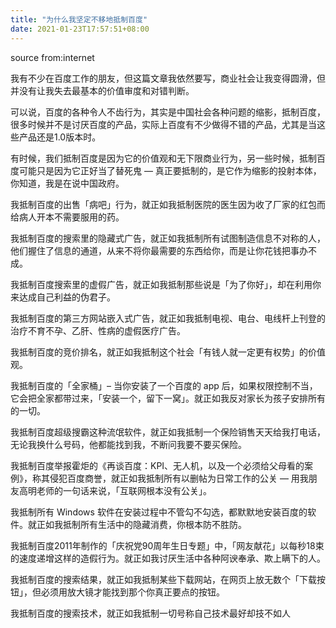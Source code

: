 ```yaml
---
title: "为什么我坚定不移地抵制百度"
date: 2021-01-23T17:57:51+08:00
---
```

source from:internet

我有不少在百度工作的朋友，但这篇文章我依然要写，商业社会让我变得圆滑，但并没有让我失去最基本的价值审度和对错判断。

可以说，百度的各种令人不齿行为，其实是中国社会各种问题的缩影，抵制百度，很多时候并不是讨厌百度的产品，实际上百度有不少做得不错的产品，尤其是当这些产品还是1.0版本时。

有时候，我们抵制百度是因为它的价值观和无下限商业行为，另一些时候，抵制百度可能只是因为它正好当了替死鬼 — 真正要抵制的，是它作为缩影的投射本体，你知道，我是在说中国政府。

我抵制百度的出售「病吧」行为，就正如我抵制医院的医生因为收了厂家的红包而给病人开本不需要服用的药。

我抵制百度的搜索里的隐藏式广告，就正如我抵制所有试图制造信息不对称的人，他们握住了信息的通道，从来不将你最需要的东西给你，而是让你花钱把事办不成。

我抵制百度搜索里的虚假广告，就正如我抵制那些说是「为了你好」，却在利用你来达成自己利益的伪君子。

我抵制百度的第三方网站嵌入式广告，就正如我抵制电视、电台、电线杆上刊登的治疗不育不孕、乙肝、性病的虚假医疗广告。

我抵制百度的竞价排名，就正如我抵制这个社会「有钱人就一定更有权势」的价值观。

我抵制百度的「全家桶」– 当你安装了一个百度的 app 后，如果权限控制不当，它会把全家都带过来，「安装一个，留下一窝」。就正如我反对家长为孩子安排所有的一切。

我抵制百度超级搜霸这种流氓软件，就正如我抵制一个保险销售天天给我打电话，无论我换什么号码，他都能找到我，不断问我要不要买保险。

我抵制百度举报霍炬的《再谈百度：KPI、无人机，以及一个必须给父母看的案例》，称其侵犯百度商誉，就正如我抵制所有以删帖为日常工作的公关 — 用我朋友高明老师的一句话来说，「互联网根本没有公关」。

我抵制所有 Windows 软件在安装过程中不管勾不勾选，都默默地安装百度的软件。就正如我抵制所有生活中的隐藏消费，你根本防不胜防。

我抵制百度2011年制作的「庆祝党90周年生日专题」中，「网友献花」以每秒18束的速度递增这样的造假行为。就正如我讨厌生活中各种阿谀奉承、欺上瞒下的人。

我抵制百度的搜索结果，就正如我抵制某些下载网站，在网页上放无数个「下载按钮」，但必须用放大镜才能找到那个你真正要点的按钮。

我抵制百度的搜索技术，就正如我抵制一切号称自己技术最好却技不如人
